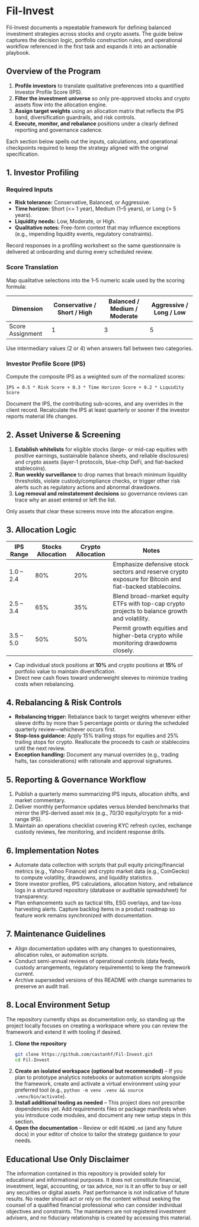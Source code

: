 # Fil-Invest

Fil-Invest documents a repeatable framework for defining balanced investment strategies across stocks and crypto assets. The guide below captures the decision logic, portfolio construction rules, and operational workflow referenced in the first task and expands it into an actionable playbook.

## Overview of the Program

1. **Profile investors** to translate qualitative preferences into a quantified Investor Profile Score (IPS).
2. **Filter the investment universe** so only pre-approved stocks and crypto assets flow into the allocation engine.
3. **Assign target weights** using an allocation matrix that reflects the IPS band, diversification guardrails, and risk controls.
4. **Execute, monitor, and rebalance** positions under a clearly defined reporting and governance cadence.

Each section below spells out the inputs, calculations, and operational checkpoints required to keep the strategy aligned with the original specification.

## 1. Investor Profiling

### Required Inputs

- **Risk tolerance:** Conservative, Balanced, or Aggressive.
- **Time horizon:** Short (<= 1 year), Medium (1–5 years), or Long (> 5 years).
- **Liquidity needs:** Low, Moderate, or High.
- **Qualitative notes:** Free-form context that may influence exceptions (e.g., impending liquidity events, regulatory constraints).

Record responses in a profiling worksheet so the same questionnaire is delivered at onboarding and during every scheduled review.

### Score Translation

Map qualitative selections into the 1–5 numeric scale used by the scoring formula:

| Dimension        | Conservative / Short / High | Balanced / Medium / Moderate | Aggressive / Long / Low |
|------------------|-----------------------------|-------------------------------|-------------------------|
| Score Assignment | 1                           | 3                             | 5                       |

Use intermediary values (2 or 4) when answers fall between two categories.

### Investor Profile Score (IPS)

Compute the composite IPS as a weighted sum of the normalized scores:

```
IPS = 0.5 * Risk Score + 0.3 * Time Horizon Score + 0.2 * Liquidity Score
```

Document the IPS, the contributing sub-scores, and any overrides in the client record. Recalculate the IPS at least quarterly or sooner if the investor reports material life changes.

## 2. Asset Universe & Screening

1. **Establish whitelists** for eligible stocks (large- or mid-cap equities with positive earnings, sustainable balance sheets, and reliable disclosures) and crypto assets (layer-1 protocols, blue-chip DeFi, and fiat-backed stablecoins).
2. **Run weekly surveillance** to drop names that breach minimum liquidity thresholds, violate custody/compliance checks, or trigger other risk alerts such as regulatory actions and abnormal drawdowns.
3. **Log removal and reinstatement decisions** so governance reviews can trace why an asset entered or left the list.

Only assets that clear these screens move into the allocation engine.

## 3. Allocation Logic

| IPS Range | Stocks Allocation | Crypto Allocation | Notes |
|-----------|------------------|-------------------|-------|
| 1.0 – 2.4 | 80%              | 20%               | Emphasize defensive stock sectors and reserve crypto exposure for Bitcoin and fiat-backed stablecoins. |
| 2.5 – 3.4 | 65%              | 35%               | Blend broad-market equity ETFs with top-cap crypto projects to balance growth and volatility. |
| 3.5 – 5.0 | 50%              | 50%               | Permit growth equities and higher-beta crypto while monitoring drawdowns closely. |

- Cap individual stock positions at **10%** and crypto positions at **15%** of portfolio value to maintain diversification.
- Direct new cash flows toward underweight sleeves to minimize trading costs when rebalancing.

## 4. Rebalancing & Risk Controls

- **Rebalancing trigger:** Rebalance back to target weights whenever either sleeve drifts by more than 5 percentage points or during the scheduled quarterly review—whichever occurs first.
- **Stop-loss guidance:** Apply 15% trailing stops for equities and 25% trailing stops for crypto. Reallocate the proceeds to cash or stablecoins until the next review.
- **Exception handling:** Document any manual overrides (e.g., trading halts, tax considerations) with rationale and approval signatures.

## 5. Reporting & Governance Workflow

1. Publish a quarterly memo summarizing IPS inputs, allocation shifts, and market commentary.
2. Deliver monthly performance updates versus blended benchmarks that mirror the IPS-derived asset mix (e.g., 70/30 equity/crypto for a mid-range IPS).
3. Maintain an operations checklist covering KYC refresh cycles, exchange custody reviews, fee monitoring, and incident response drills.

## 6. Implementation Notes

- Automate data collection with scripts that pull equity pricing/financial metrics (e.g., Yahoo Finance) and crypto market data (e.g., CoinGecko) to compute volatility, drawdowns, and liquidity statistics.
- Store investor profiles, IPS calculations, allocation history, and rebalance logs in a structured repository (database or auditable spreadsheet) for transparency.
- Plan enhancements such as tactical tilts, ESG overlays, and tax-loss harvesting alerts. Capture backlog items in a product roadmap so feature work remains synchronized with documentation.

## 7. Maintenance Guidelines

- Align documentation updates with any changes to questionnaires, allocation rules, or automation scripts.
- Conduct semi-annual reviews of operational controls (data feeds, custody arrangements, regulatory requirements) to keep the framework current.
- Archive superseded versions of this README with change summaries to preserve an audit trail.

## 8. Local Environment Setup

The repository currently ships as documentation only, so standing up the project locally focuses on creating a workspace where you can review the framework and extend it with tooling if desired.

1. **Clone the repository**
   ```bash
   git clone https://github.com/castanhf/Fil-Invest.git
   cd Fil-Invest
   ```
2. **Create an isolated workspace (optional but recommended)** – If you plan to prototype analytics notebooks or automation scripts alongside the framework, create and activate a virtual environment using your preferred tool (e.g., `python -m venv .venv && source .venv/bin/activate`).
3. **Install additional tooling as needed** – This project does not prescribe dependencies yet. Add requirements files or package manifests when you introduce code modules, and document any new setup steps in this section.
4. **Open the documentation** – Review or edit `README.md` (and any future docs) in your editor of choice to tailor the strategy guidance to your needs.

## Educational Use Only Disclaimer

The information contained in this repository is provided solely for educational and informational purposes. It does not constitute financial, investment, legal, accounting, or tax advice, nor is it an offer to buy or sell any securities or digital assets. Past performance is not indicative of future results. No reader should act or rely on the content without seeking the counsel of a qualified financial professional who can consider individual objectives and constraints. The maintainers are not registered investment advisers, and no fiduciary relationship is created by accessing this material.

